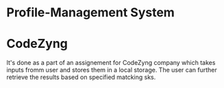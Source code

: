 # Profile-Management System
# CodeZyng

It's done as a part of an assignement for CodeZyng company which takes inputs fromm user and stores them in a local storage.
The user can further retrieve the results based on specified matcking sks.
